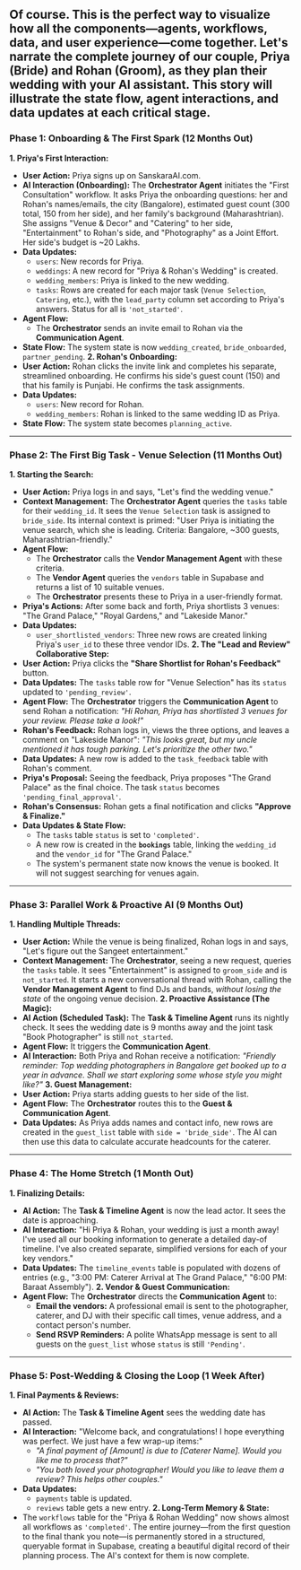 
Of course. This is the perfect way to visualize how all the components—agents, workflows, data, and user experience—come together. Let's narrate the complete journey of our couple, **Priya (Bride)** and **Rohan (Groom)**, as they plan their wedding with your AI assistant.
This story will illustrate the state flow, agent interactions, and data updates at each critical stage.
---
### **Phase 1: Onboarding & The First Spark (12 Months Out)**
**1. Priya's First Interaction:**
*   **User Action:** Priya signs up on SanskaraAI.com.
*   **AI Interaction (Onboarding):** The **Orchestrator Agent** initiates the "First Consultation" workflow. It asks Priya the onboarding questions: her and Rohan's names/emails, the city (Bangalore), estimated guest count (300 total, 150 from her side), and her family's background (Maharashtrian). She assigns "Venue & Decor" and "Catering" to her side, "Entertainment" to Rohan's side, and "Photography" as a Joint Effort. Her side's budget is ~20 Lakhs.
*   **Data Updates:**
	*   `users`: New records for Priya.
	*   `weddings`: A new record for "Priya & Rohan's Wedding" is created.
	*   `wedding_members`: Priya is linked to the new wedding.
	*   `tasks`: Rows are created for each major task (`Venue Selection`, `Catering`, etc.), with the `lead_party` column set according to Priya's answers. Status for all is `'not_started'`.
*   **Agent Flow:**
	*   The **Orchestrator** sends an invite email to Rohan via the **Communication Agent**.
*   **State Flow:** The system state is now `wedding_created`, `bride_onboarded`, `partner_pending`.
**2. Rohan's Onboarding:**
*   **User Action:** Rohan clicks the invite link and completes his separate, streamlined onboarding. He confirms his side's guest count (150) and that his family is Punjabi. He confirms the task assignments.
*   **Data Updates:**
	*   `users`: New record for Rohan.
	*   `wedding_members`: Rohan is linked to the same wedding ID as Priya.
*   **State Flow:** The system state becomes `planning_active`.
---
### **Phase 2: The First Big Task - Venue Selection (11 Months Out)**
**1. Starting the Search:**
*   **User Action:** Priya logs in and says, "Let's find the wedding venue."
*   **Context Management:** The **Orchestrator Agent** queries the `tasks` table for their `wedding_id`. It sees the `Venue Selection` task is assigned to `bride_side`. Its internal context is primed: "User Priya is initiating the venue search, which she is leading. Criteria: Bangalore, ~300 guests, Maharashtrian-friendly."
*   **Agent Flow:**
	*   The **Orchestrator** calls the **Vendor Management Agent** with these criteria.
	*   The **Vendor Agent** queries the `vendors` table in Supabase and returns a list of 10 suitable venues.
	*   The **Orchestrator** presents these to Priya in a user-friendly format.
*   **Priya's Actions:** After some back and forth, Priya shortlists 3 venues: "The Grand Palace," "Royal Gardens," and "Lakeside Manor."
*   **Data Updates:**
	*   `user_shortlisted_vendors`: Three new rows are created linking Priya's `user_id` to these three vendor IDs.
**2. The "Lead and Review" Collaborative Step:**
*   **User Action:** Priya clicks the **"Share Shortlist for Rohan's Feedback"** button.
*   **Data Updates:** The `tasks` table row for "Venue Selection" has its `status` updated to `'pending_review'`.
*   **Agent Flow:** The **Orchestrator** triggers the **Communication Agent** to send Rohan a notification: _"Hi Rohan, Priya has shortlisted 3 venues for your review. Please take a look!"_
*   **Rohan's Feedback:** Rohan logs in, views the three options, and leaves a comment on "Lakeside Manor": _"This looks great, but my uncle mentioned it has tough parking. Let's prioritize the other two."_
*   **Data Updates:** A new row is added to the `task_feedback` table with Rohan's comment.
*   **Priya's Proposal:** Seeing the feedback, Priya proposes "The Grand Palace" as the final choice. The task `status` becomes `'pending_final_approval'`.
*   **Rohan's Consensus:** Rohan gets a final notification and clicks **"Approve & Finalize."**
*   **Data Updates & State Flow:**
	*   The `tasks` table `status` is set to `'completed'`.
	*   A new row is created in the **`bookings`** table, linking the `wedding_id` and the `vendor_id` for "The Grand Palace."
	*   The system's permanent state now knows the venue is booked. It will not suggest searching for venues again.
---
### **Phase 3: Parallel Work & Proactive AI (9 Months Out)**
**1. Handling Multiple Threads:**
*   **User Action:** While the venue is being finalized, Rohan logs in and says, "Let's figure out the Sangeet entertainment."
*   **Context Management:** The **Orchestrator**, seeing a new request, queries the `tasks` table. It sees "Entertainment" is assigned to `groom_side` and is `not_started`. It starts a new conversational thread with Rohan, calling the **Vendor Management Agent** to find DJs and bands, _without losing the state_ of the ongoing venue decision.
**2. Proactive Assistance (The Magic):**
*   **AI Action (Scheduled Task):** The **Task & Timeline Agent** runs its nightly check. It sees the wedding date is 9 months away and the joint task "Book Photographer" is still `not_started`.
*   **Agent Flow:** It triggers the **Communication Agent**.
*   **AI Interaction:** Both Priya and Rohan receive a notification: _"Friendly reminder: Top wedding photographers in Bangalore get booked up to a year in advance. Shall we start exploring some whose style you might like?"_
**3. Guest Management:**
*   **User Action:** Priya starts adding guests to her side of the list.
*   **Agent Flow:** The **Orchestrator** routes this to the **Guest & Communication Agent**.
*   **Data Updates:** As Priya adds names and contact info, new rows are created in the `guest_list` table with `side = 'bride_side'`. The AI can then use this data to calculate accurate headcounts for the caterer.
---
### **Phase 4: The Home Stretch (1 Month Out)**
**1. Finalizing Details:**
*   **AI Action:** The **Task & Timeline Agent** is now the lead actor. It sees the date is approaching.
*   **AI Interaction:** "Hi Priya & Rohan, your wedding is just a month away! I've used all our booking information to generate a detailed day-of timeline. I've also created separate, simplified versions for each of your key vendors."
*   **Data Updates:** The `timeline_events` table is populated with dozens of entries (e.g., "3:00 PM: Caterer Arrival at The Grand Palace," "6:00 PM: Baraat Assembly").
**2. Vendor & Guest Communication:**
*   **Agent Flow:** The **Orchestrator** directs the **Communication Agent** to:
	*   **Email the vendors:** A professional email is sent to the photographer, caterer, and DJ with their specific call times, venue address, and a contact person's number.
	*   **Send RSVP Reminders:** A polite WhatsApp message is sent to all guests on the `guest_list` whose `status` is still `'Pending'`.
---
### **Phase 5: Post-Wedding & Closing the Loop (1 Week After)**
**1. Final Payments & Reviews:**
*   **AI Action:** The **Task & Timeline Agent** sees the wedding date has passed.
*   **AI Interaction:** "Welcome back, and congratulations! I hope everything was perfect. We just have a few wrap-up items:"
	*   _"A final payment of [Amount] is due to [Caterer Name]. Would you like me to process that?"_
	*   _"You both loved your photographer! Would you like to leave them a review? This helps other couples."_
*   **Data Updates:**
	*   `payments` table is updated.
	*   `reviews` table gets a new entry.
**2. Long-Term Memory & State:**
*   The `workflows` table for the "Priya & Rohan Wedding" now shows almost all workflows as `'completed'`. The entire journey—from the first question to the final thank you note—is permanently stored in a structured, queryable format in Supabase, creating a beautiful digital record of their planning process. The AI's context for them is now complete.
